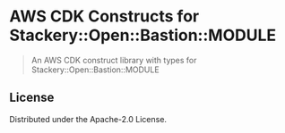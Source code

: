 # AWS CDK Constructs for Stackery::Open::Bastion::MODULE

> An AWS CDK construct library with types for Stackery::Open::Bastion::MODULE

## License

Distributed under the Apache-2.0 License.
